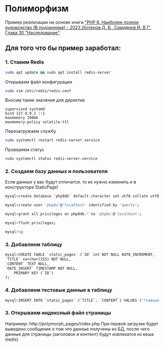 # Полиморфизм
Пример реализации на основе книги ["PHP 8. Наиболее полное руководство (В подлиннике) - 2023 [Котеров Д. В., Симдянов И. В.]". Глава 30 "Наследование"](https://github.com/igorsimdyanov/php8/tree/master/inherit/pages).

## Для того что бы пример заработал:

### 1. Ставим Redis

```bash
sudo apt update && sudo apt install redis-server
```
Открываем файл конфигурации 

```bash
sudo vim /etc/redis/redis.conf
```

Вносим такие значения для директив
```config
supervised systemd
bind 127.0.0.1 ::1
maxmemory 200mb
maxmemory-policy volatile-ttl
```

Перезагружаем службу
```bash
sudo systemctl restart redis-server.service
```

Проверяем статус
```bash
sudo systemctl status redis-server.service
```

### 2. Создаем базу данных и пользователя
Если данные у вас будут отличатся, то их нужно изменить и в конструкторе StaticPage!
```bash
mysql>create database `php8db` default character set utf8 collate utf8_unicode_ci;

mysql>create user 'php8u'@'localhost' identified by 'qwerty';

mysql>grant all privileges on php8db.* to 'php8u'@'localhost';

mysql>flush privileges;

mysql>\q
```

### 3. Добавляем таблицу

```bash
mysql>CREATE TABLE `static_pages` (`ID` int NOT NULL AUTO_INCREMENT,
`TITLE` varchar(255) NOT NULL,
`CONTENT` TEXT NULL,
`DATE_INSERT` TIMESTAMP NOT NULL,
    PRIMARY KEY (`ID`)
);
```
### 4. Добавляем тестовые данные в таблицу
```bash
mysql>INSERT INTO `static_pages` (`TITLE`, `CONTENT`) VALUES ('Главная страница', 'Lorem ipsum dolor sit amet, consectetur adipiscing elit, sed do eiusmod tempor incididunt ut labore et dolore magna aliqua. Ut enim ad minim veniam, quis nostrud exercitation ullamco laboris nisi ut aliquip ex ea commodo consequat. Duis aute irure dolor in reprehenderit in voluptate velit esse cillum dolore eu fugiat nulla pariatur. Excepteur sint occaecat cupidatat non proident, sunt in culpa qui officia deserunt mollit anim id est laborum.');
```

### 3. Открываем индексный файл страницы
Например: http://polymorph_pages/index.php
При первой загрузке будет выведено сообщение о том что данные получены из БД, после чего данные для страницы (заголовок и контент) будут извлекатся из кеша (redis)






